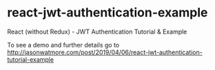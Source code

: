 # react-jwt-authentication-example

React (without Redux) - JWT Authentication Tutorial & Example

To see a demo and further details go to http://jasonwatmore.com/post/2019/04/06/react-jwt-authentication-tutorial-example